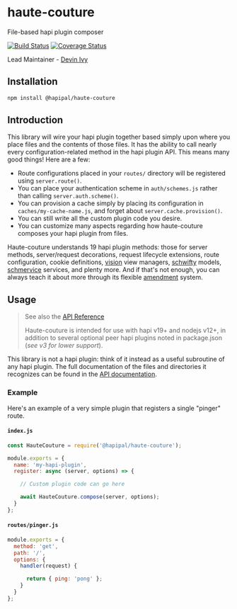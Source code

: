 # haute-couture

File-based hapi plugin composer

[![Build Status](https://travis-ci.org/hapipal/haute-couture.svg?branch=master)](https://travis-ci.org/hapipal/haute-couture) [![Coverage Status](https://coveralls.io/repos/hapipal/haute-couture/badge.svg?branch=master&service=github)](https://coveralls.io/github/hapipal/haute-couture?branch=master)

Lead Maintainer - [Devin Ivy](https://github.com/devinivy)

## Installation
```sh
npm install @hapipal/haute-couture
```

## Introduction
This library will wire your hapi plugin together based simply upon where you place files and the contents of those files.  It has the ability to call nearly every configuration-related method in the hapi plugin API.  This means many good things!  Here are a few:

 - Route configurations placed in your `routes/` directory will be registered using `server.route()`.
 - You can place your authentication scheme in `auth/schemes.js` rather than calling `server.auth.scheme()`.
 - You can provision a cache simply by placing its configuration in `caches/my-cache-name.js`, and forget about `server.cache.provision()`.
 - You can still write all the custom plugin code you desire.
 - You can customize many aspects regarding how haute-couture composes your hapi plugin from files.

Haute-couture understands 19 hapi plugin methods: those for server methods, server/request decorations, request lifecycle extensions, route configuration, cookie definitions, [vision](https://github.com/hapijs/vision) view managers, [schwifty](https://github.com/hapipal/schwifty) models, [schmervice](https://github.com/hapipal/schmervice) services, and plenty more.  And if that's not enough, you can always teach it about more through its flexible [amendment](API.md#await-hautecouturecomposeserver-options-composeoptions) system.

## Usage
> See also the [API Reference](API.md)
>
> Haute-couture is intended for use with hapi v19+ and nodejs v12+, in addition to several optional peer hapi plugins noted in package.json (_see v3 for lower support_).

This library is not a hapi plugin: think of it instead as a useful subroutine of any hapi plugin.  The full documentation of the files and directories it recognizes can be found in the [API documentation](API.md#files-and-directories).

### Example
Here's an example of a very simple plugin that registers a single "pinger" route.

#### `index.js`
```js
const HauteCouture = require('@hapipal/haute-couture');

module.exports = {
  name: 'my-hapi-plugin',
  register: async (server, options) => {

    // Custom plugin code can go here

    await HauteCouture.compose(server, options);
  }
};
```

#### `routes/pinger.js`
```js
module.exports = {
  method: 'get',
  path: '/',
  options: {
    handler(request) {

      return { ping: 'pong' };
    }
  }
};
```
